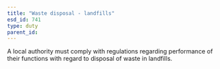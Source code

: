 ```yaml
---
title: "Waste disposal - landfills"
esd_id: 741
type: duty
parent_id:  
---
```


A local authority must comply with regulations regarding performance of their functions with regard to disposal of waste in landfills.

